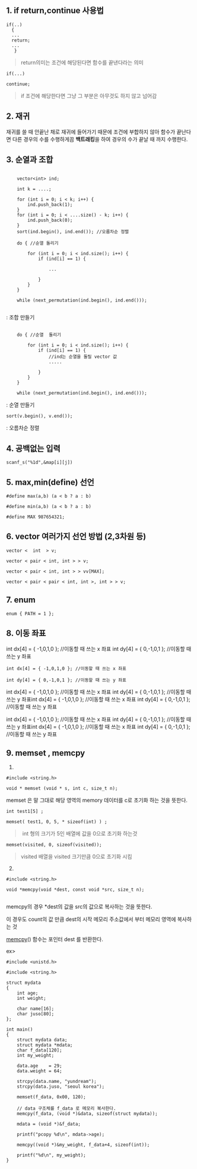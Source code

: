 ## 1. if return,continue 사용법

```
if(..)  
  {  
  ...
  return;  
  ...  
   }
```



> return의미는 조건에 해당된다면 함수를 끝낸다라는 의미



```
if(...)

continue;
```



> if 조건에 해당한다면 그냥 그 부분은 아무것도 하지 않고 넘어감

## 2. 재귀

재귀를 쓸 때 안끝난 채로 재귀에 들어가기 때문에 조건에 부합하지 않아 함수가 끝난다면 다른 경우의 수를 수행하게끔 **백트래킹**을 하여 경우의 수가 끝날 때 까지 수행한다.

## 3. 순열과 조합 

```

	vector<int> ind;

	int k = ....;

	for (int i = 0; i < k; i++) {
		ind.push_back(1);
	}
	for (int i = 0; i < ....size() - k; i++) {
		ind.push_back(0);
	}
	sort(ind.begin(), ind.end()); //오름차순 정렬

	do { //순열 돌리기

		for (int i = 0; i < ind.size(); i++) {
			if (ind[i] == 1) {

				...

			}
		}	
	} 

	while (next_permutation(ind.begin(), ind.end())); 


```
: 조합 만들기 



```  
		
	do { //순열  돌리기

		for (int i = 0; i < ind.size(); i++) { 
			if (ind[i] == 1) {
				//ind는 순열을 돌릴 vector 값
				.....

			}
		}	
	} 

	while (next_permutation(ind.begin(), ind.end())); 

```
:  순열 만들기



```
sort(v.begin(), v.end());  
```
:  오름차순 정렬

## 4. 공백없는 입력

```    
scanf_s("%1d",&map[i][j])
```


## 5. max,min(define) 선언

```
#define max(a,b) (a < b ? a : b)

#define min(a,b) (a < b ? a : b)

#define MAX 987654321;
```



## 6. vector 여러가지 선언 방법 (2,3차원 등)

```
vector <  int  > v;

vector < pair < int, int > > v;

vector < pair < int, int > > vv[MAX];

vector < pair < pair < int, int >, int > > v;
```



## 7. enum

```
enum { PATH = 1 }; 
```

 

## 8. 이동 좌표 

int dx[4] = { -1,0,1,0 }; //이동할 때 쓰는 x 좌표  int dy[4] = { 0,-1,0,1 }; //이동할 때 쓰는 y 좌표

```
int dx[4] = { -1,0,1,0 }; //이동할 때 쓰는 x 좌표  

int dy[4] = { 0,-1,0,1 }; //이동할 때 쓰는 y 좌표
```

int dx[4] = { -1,0,1,0 }; //이동할 때 쓰는 x 좌표  int dy[4] = { 0,-1,0,1 }; //이동할 때 쓰는 y 좌표int dx[4] = { -1,0,1,0 }; //이동할 때 쓰는 x 좌표  int dy[4] = { 0,-1,0,1 }; //이동할 때 쓰는 y 좌표

int dx[4] = { -1,0,1,0 }; //이동할 때 쓰는 x 좌표  int dy[4] = { 0,-1,0,1 }; //이동할 때 쓰는 y 좌표int dx[4] = { -1,0,1,0 }; //이동할 때 쓰는 x 좌표  int dy[4] = { 0,-1,0,1 }; //이동할 때 쓰는 y 좌표



## 9. memset , memcpy

1. 

```
#include <string.h>

void * memset (void * s, int c, size_t n);
```

memset 은 말 그대로 해당 영역의 memory 데이터를 c로 초기화 하는 것을 뜻한다.

 

```
int test1[5] ;  

memset( test1, 0, 5, * sizeof(int) ) ;
```

>   int 형의 크기가 5인 배열에 값을 0으로 초기화 하는것



```
memset(visited, 0, sizeof(visited)); 
```

>  visited 배열을 visited 크기만큼 0으로 초기화 시킴 



2. 

```
#include <string.h>

void *memcpy(void *dest, const void *src, size_t n);
		
```

memcpy의 경우 *dest의 값을 src의 값으로 복사하는 것을 뜻한다.

이 경우도 count의 값 만큼 dest의 시작 메모리 주소값에서 부터 메모리 영역에 복사하는 것

[memcpy](https://www.joinc.co.kr/modules/moniwiki/wiki.php/manSearch?google=none&name=memcpy)() 함수는 포인터 dest 를 반환한다.

ex>

```
#include <unistd.h>

#include <string.h>

struct mydata
{
    int age;
    int weight; 

    char name[16];
    char juso[80];
};

int main()
{
    struct mydata data;
    struct mydata *mdata;
    char f_data[120];
    int my_weight;

    data.age    = 29;
    data.weight = 64;

    strcpy(data.name, "yundream"); 
    strcpy(data.juso, "seoul korea");

    memset(f_data, 0x00, 120);
    
    // data 구조체를 f_data 로 메모리 복사한다.  
    memcpy(f_data, (void *)&data, sizeof(struct mydata));

    mdata = (void *)&f_data; 

    printf("pcopy %d\n", mdata->age);

    memcpy((void *)&my_weight, f_data+4, sizeof(int)); 

    printf("%d\n", my_weight);
} 
```